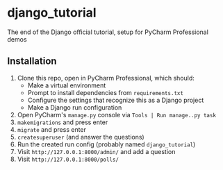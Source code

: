 # django_tutorial
The end of the Django official tutorial, setup for PyCharm Professional demos

## Installation

1. Clone this repo, open in PyCharm Professional, which should:
   - Make a virtual environment
   - Prompt to install dependencies from `requirements.txt`
   - Configure the settings that recognize this as a Django project
   - Make a Django run configuration
2. Open PyCharm's `manage.py` console via `Tools | Run manage..py task`
3. `makemigrations` and press enter
3. `migrate` and press enter
4. `createsuperuser` (and answer the questions)
5. Run the created run config (probably named `django_tutorial`)
6. Visit `http://127.0.0.1:8000/admin/` and add a question
7. Visit `http://127.0.0.1:8000/polls/`